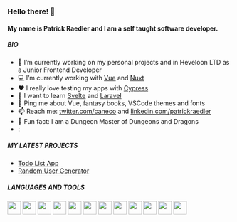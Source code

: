 ### Hello there! 👋

#### My name is Patrick Raedler and I am a self taught software developer.

##### BIO
- :office: I’m currently working on my personal projects and in Heveloon LTD as a Junior Frontend Developer
- :computer: I’m currently working with [Vue](https://vuejs.org/) and [Nuxt](https://v3.nuxtjs.org/)
- :hearts: I really love testing my apps with [Cypress](https://www.cypress.io/)
- 🌱 I want to learn [Svelte](https://svelte.dev/) and [Laravel](https://laravel.com/)
- 💬 Ping me about Vue, fantasy books, VSCode themes and fonts
- :mailbox: Reach me: [twitter.com/caneco](https://twitter.com/caneco) and [linkedin.com/patrickraedler](https://www.linkedin.com/in/patrickraedler/)
- :game_die: Fun fact: I am a Dungeon Master of Dungeons and Dragons
- :

##### MY LATEST PROJECTS
- <a href="https://readpato.github.io/vue-todo-list/">Todo List App</a>
- <a href="https://readpato.github.io/random-user-generator/">Random User Generator</a>

##### LANGUAGES AND TOOLS
<p align="left">
  <img src="https://cdn.jsdelivr.net/gh/devicons/devicon/icons/javascript/javascript-original.svg" height="30" width="30"/>
  <img src="https://cdn.jsdelivr.net/gh/devicons/devicon/icons/typescript/typescript-original.svg" height="30" width="30" />
  <img src="https://cdn.jsdelivr.net/gh/devicons/devicon/icons/vuejs/vuejs-original.svg" height="30" width="30" />
  <img src="https://cdn.jsdelivr.net/gh/devicons/devicon/icons/nuxtjs/nuxtjs-original.svg" height="30" width="30" />
  <img src="https://cdn.jsdelivr.net/gh/devicons/devicon/icons/html5/html5-original.svg" height="30" width="30" />
  <img src="https://cdn.jsdelivr.net/gh/devicons/devicon/icons/css3/css3-original.svg" height="30" width="30" />
  <img src="https://cdn.jsdelivr.net/gh/devicons/devicon/icons/tailwindcss/tailwindcss-plain.svg" height="30" width="30" />
  <img src="https://cdn.jsdelivr.net/gh/devicons/devicon/icons/sass/sass-original.svg" height="30" width="30" />
  <img src="https://cdn.jsdelivr.net/gh/devicons/devicon/icons/vuetify/vuetify-original.svg" height="30" width="30" />
  <img src="https://cdn.jsdelivr.net/gh/devicons/devicon/icons/bootstrap/bootstrap-plain.svg" height="30" width="30" />
  <img src="https://cdn.jsdelivr.net/gh/devicons/devicon/icons/git/git-original.svg" height="30" width="30" />
  <img src="https://cdn.jsdelivr.net/gh/devicons/devicon/icons/npm/npm-original-wordmark.svg" height="30" width="30" />
</p>
